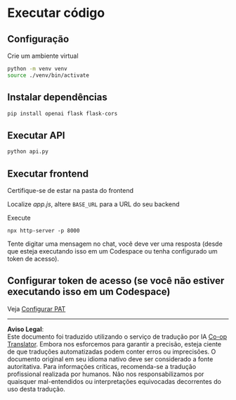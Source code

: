 <!--
CO_OP_TRANSLATOR_METADATA:
{
  "original_hash": "537f02a36d73db093cbb8b9b44867645",
  "translation_date": "2025-09-01T15:47:31+00:00",
  "source_file": "9-chat-project/solution/backend/python/README.md",
  "language_code": "br"
}
-->
# Executar código

## Configuração

Crie um ambiente virtual

```sh
python -m venv venv
source ./venv/bin/activate
```

## Instalar dependências

```sh
pip install openai flask flask-cors 
```

## Executar API

```sh
python api.py
```

## Executar frontend

Certifique-se de estar na pasta do frontend

Localize *app.js*, altere `BASE_URL` para a URL do seu backend

Execute

```
npx http-server -p 8000
```

Tente digitar uma mensagem no chat, você deve ver uma resposta (desde que esteja executando isso em um Codespace ou tenha configurado um token de acesso).

## Configurar token de acesso (se você não estiver executando isso em um Codespace)

Veja [Configurar PAT](https://docs.github.com/en/authentication/keeping-your-account-and-data-secure/managing-your-personal-access-tokens)

---

**Aviso Legal**:  
Este documento foi traduzido utilizando o serviço de tradução por IA [Co-op Translator](https://github.com/Azure/co-op-translator). Embora nos esforcemos para garantir a precisão, esteja ciente de que traduções automatizadas podem conter erros ou imprecisões. O documento original em seu idioma nativo deve ser considerado a fonte autoritativa. Para informações críticas, recomenda-se a tradução profissional realizada por humanos. Não nos responsabilizamos por quaisquer mal-entendidos ou interpretações equivocadas decorrentes do uso desta tradução.